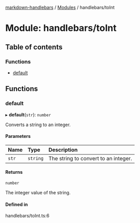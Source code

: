 [markdown-handlebars](../README.md) / [Modules](../modules.md) / handlebars/toInt

# Module: handlebars/toInt

## Table of contents

### Functions

- [default](handlebars_toInt.md#default)

## Functions

### default

▸ **default**(`str`): `number`

Converts a string to an integer.

#### Parameters

| Name | Type | Description |
| :------ | :------ | :------ |
| `str` | `string` | The string to convert to an integer. |

#### Returns

`number`

The integer value of the string.

#### Defined in

handlebars/toInt.ts:6
